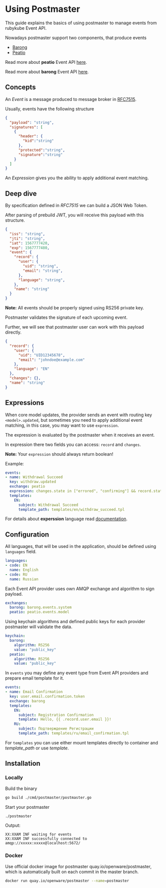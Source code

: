# Using Postmaster

This guide explains the basics of using postmaster to manage events from rubykube Event API.

Nowadays postmaster support two components, that produce events

* [Barong](https://github.com/rubykube/barong)
* [Peatio](https://github.com/rubykube/peatio)

Read more about **peatio** Event API [here](https://github.com/rubykube/peatio/blob/master/docs/api/event_api.md).

Read more about **barong** Event API [here](https://github.com/rubykube/barong/blob/master/docs/event_api.md).

## Concepts

An *Event* is a message produced to message broker in [RFC7515](https://tools.ietf.org/html/rfc7515).

Usually, events have the following structure

```JSON
{
  "payload": "string",
  "signatures": [
    {
      "header": {
        "kid":"string"
      },
      "protected":"string",
      "signature":"string"
    }
  ]
}
```

An *Expression* gives you the ability to apply additional event matching.

## Deep dive

By specification defined in *RFC7515* we can build a JSON Web Token.

After parsing of prebuild JWT, you will receive this payload with this structure.

```JSON
{
  "iss": "string",
  "jti": "string",
  "iat": 1567777420,
  "exp": 1567777480,
  "event": {
    "record": {
      "user": {
        "uid": "string",
        "email": "string",
      },
      "language": "string",
    },
    "name": "string"
  }
}
```

**Note:** All events should be properly signed using RS256 private key.

Postmaster validates the signature of each upcoming event.

Further, we will see that postmaster user can work with this payload directly.

```JSON
{
  "record": {
    "user": {
      "uid": "UID12345678",
      "email": "johndoe@example.com"
    },
    "language": "EN"
  },
  "changes": {},
  "name": "string"
}
```

## Expressions

When core model updates, the provider sends an event with routing key `<model>.updated`, but sometimes you need
to apply additional event matching, in this case, you may want to use `expression`.

The expression is evaluated by the postmaster when it receives an event.

In expression there two fields you can access: `record` and `changes`.

**Note:** Your `expression` should always return boolean!

Example:

```yaml
events:
- name: Withdrawal Succeed
  key: withdraw.updated
  exchange: peatio
  expression: changes.state in ["errored", "confirming"] && record.state == "succeed"
  templates:
    EN:
      subject: Withdrawal Succeed
      template_path: templates/en/withdraw_succeed.tpl

```

For details about **experssion** language read [documentation](https://github.com/antonmedv/expr/blob/master/docs/Language-Definition.md).

## Configuration

All languages, that will be used in the application, should be defined using `languages` field.

```yaml
languages:
- code: EN
  name: English
- code: RU
  name: Russian
```

Each Event API provider uses own AMQP exchange and algorithm to sign payload.

```yaml
exchanges:
  barong: barong.events.system
  peatio: peatio.events.model
```

Using keychain algorithms and defined public keys for each provider postmaster will validate the data.

```yaml
keychain:
  barong:
    algorithm: RS256
    value: "public_key"
  peatio:
    algorithm: RS256
    value: "public_key"
```

In `events` you may define any event type from Event API providers and prepare email template for it.

```yaml
events:
- name: Email Confirmation
  key: user.email.confirmation.token
  exchange: barong
  templates:
    EN:
      subject: Registration Confirmation
      template: Hello, {{ .record.user.email }}!
    RU:
      subject: Подтверждение Регистрации
      template_path: templates/ru/email_confirmation.tpl
```

For `templates` you can use either mount templates directly to container and *template_path* or use *template*.

## Installation

### Locally

Build the binary

```sh
go build ./cmd/postmaster/postmaster.go
```

Start your postmaster

```sh
./postmaster
```

Output:

```
XX:XXAM INF waiting for events
XX:XXAM INF successfully connected to amqp://xxxxx:xxxxx@localhost:5672/
```

### Docker

Use official docker image for postmaster quay.io/openware/postmaster, which is automatically built on each commit in the master branch.

```sh
docker run quay.io/openware/postmaster --name=postmaster
```

